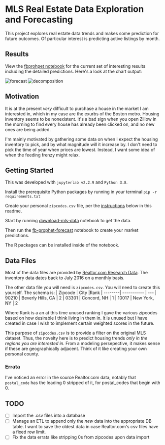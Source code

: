 # MLS Real Estate Data Exploration and Forecasting

This project explores real estate data trends and makes some prediction for future outcomes. Of particular interest is predicting active listings by month.

## Results
View the [fbprohpet notebook](fb-prophet-forecast.ipynb) for the current set of interesting results including the detailed predictions. Here's a look at the chart output:

![forecast](https://i.imgur.com/5VrXXa4.png)
![decomposition](https://i.imgur.com/8jMDKUK.png)

## Motivation
 It is at the present *very* difficult to purchase a house in the market I am interested in, which in my case are the exurbs of the Boston metro. Housing inventory seems to be nonexistent. It's a bad sign when you open Zillow in the morning to find every house has already been clicked on, and no new ones are being added.
 
 I'm mainly motivated by gathering some data on when I expect the housing inventory to pick, and by what magnitude will it increase by. I don't need to pick the time of year when prices are lowest. Instead, I want some idea of when the feeding frenzy might relax.
## Getting Started
This was developed with `jupyterlab v2.2.9` and `Python 3.8`.

Install the prerequisite Python packages by running in your terminal `pip -r requirements.txt`

Create your personal `zipcodes.csv` file, per the [instructions](#Data-Files) below in this readme.

Start by running [download-mls-data](download-mls-data.ipynb) notebook to get the data.

Then run the [fb-prophet-forecast](fb-prophet-forecast.ipynb) notebook to create your market predictions.

The R packages can be installed inside of the notebook.
## Data Files
Most of the data files are provided by [Realtor.com Research Data](https://www.realtor.com/research/data/). The inventory data dates back to July 2016 on a monthly basis.

The other data file you will need is `zipcodes.csv`. You will need to create this yourself. The schema is:
| Zipcode | City                |Rank
| --------| -----------         | ---
| 90210   | Beverly Hills, CA   | 2
| 03301   | Concord, NH         | 1
| 10017   | New York, NY        | 2

Where Rank is a an at this time unused ranking I gave the various zipcodes based on how desirable I think living in them in. It is unused but I have created in case I wish to implement certain weighted scores in the future.

This purpose of `zipcodes.csv` is to provide a filter on the original MLS dataset. Thus, the novelty here is to predict housing trends _only in the regions you are interested in_. From a modeling persepective, it makes sense if these are geographically adjacent. Think of it like creating your own personal county.

### Errata
I've noticed an error in the source Realtor.com data, notably that `postal_code` has the leading 0 stripped of it, for postal_codes that begin with 0.

## TODO
- [ ] Import the .csv files into a database
- [ ] Manage an ETL to append only the _new_ data into the appropriate DB table. I want to save the oldest data in case Realtor.com's csv files have a fixed row limit.
- [ ] Fix the data errata like stripping 0s from zipcodes upon data import
